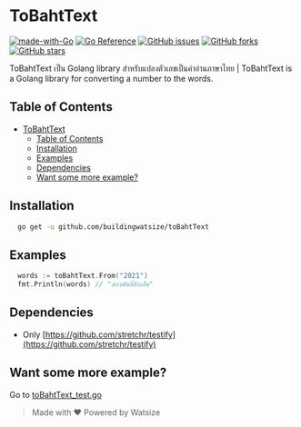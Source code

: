 # ToBahtText

[![made-with-Go](https://img.shields.io/badge/Made%20with-Go-1f425f.svg)](http://golang.org) [![Go Reference](https://pkg.go.dev/badge/github.com/buildingwatsize/toBahtText@v0.1.0.svg)](https://pkg.go.dev/github.com/buildingwatsize/toBahtText@v0.1.0) [![GitHub issues](https://img.shields.io/github/issues/buildingwatsize/toBahtText)](https://github.com/buildingwatsize/toBahtText/issues) [![GitHub forks](https://img.shields.io/github/forks/buildingwatsize/toBahtText)](https://github.com/buildingwatsize/toBahtText/network) [![GitHub stars](https://img.shields.io/github/stars/buildingwatsize/toBahtText)](https://github.com/buildingwatsize/toBahtText/stargazers)

ToBahtText เป็น Golang library สำหรับแปลงตัวเลขเป็นคำอ่านภาษาไทย | ToBahtText is a Golang library for converting a number to the words.

## Table of Contents

- [ToBahtText](#tobahttext)
  - [Table of Contents](#table-of-contents)
  - [Installation](#installation)
  - [Examples](#examples)
  - [Dependencies](#dependencies)
  - [Want some more example?](#want-some-more-example)

## Installation

```bash
  go get -u github.com/buildingwatsize/toBahtText
```

## Examples

```go
  words := toBahtText.From("2021")
  fmt.Println(words) // "สองพันยี่สิบเอ็ด"
```

## Dependencies

- Only [https://github.com/stretchr/testify](https://github.com/stretchr/testify)

## Want some more example?

Go to [toBahtText_test.go](toBahtText_test.go)

> Made with ❤️ Powered by Watsize